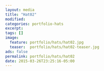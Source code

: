```yaml
---
layout: media
title: "Hat02"
modified:
categories: portfolio-hats
excerpt:
tags: []
image:
  feature: portfolio/hats/hat02.jpg
  teaser:  portfolio/hats/hat02-teaser.jpg
ads: false
permalink: portfolio/hats/hat02
date: 2015-03-26T23:25:16-05:00
---
```



